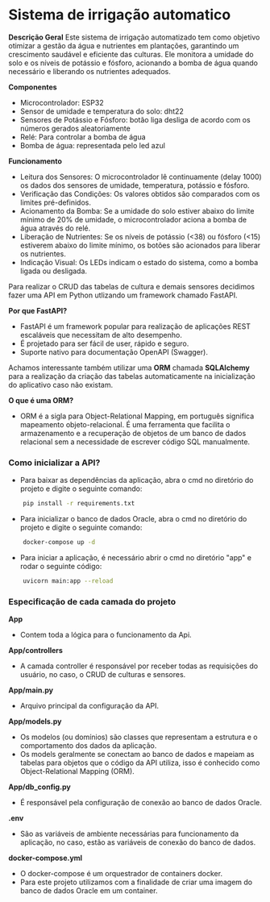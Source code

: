 # Sistema de irrigação automatico 

**Descrição Geral**
Este sistema de irrigação automatizado tem como objetivo otimizar a gestão da água e nutrientes em plantações, garantindo um crescimento saudável e eficiente das culturas. Ele monitora a umidade do solo e os níveis de potássio e fósforo, acionando a bomba de água quando necessário e liberando os nutrientes adequados.

**Componentes**
- Microcontrolador: ESP32
- Sensor de umidade e temperatura do solo: dht22
- Sensores de Potássio e Fósforo: botão liga desliga de acordo com os números gerados aleatoriamente
- Relé: Para controlar a bomba de água
- Bomba de água: representada pelo led azul

**Funcionamento**
- Leitura dos Sensores: O microcontrolador lê continuamente (delay 1000) os dados dos sensores de umidade, temperatura, potássio e fósforo.
- Verificação das Condições: Os valores obtidos são comparados com os limites pré-definidos.
- Acionamento da Bomba: Se a umidade do solo estiver abaixo do limite mínimo de 20% de umidade, o microcontrolador aciona a bomba de água através do relé.
- Liberação de Nutrientes: Se os níveis de potássio (<38) ou fósforo (<15) estiverem abaixo do limite mínimo, os botões são acionados para liberar os nutrientes.
- Indicação Visual: Os LEDs indicam o estado do sistema, como a bomba ligada ou desligada.

Para realizar o CRUD das tabelas de cultura e demais sensores decidimos fazer uma API em Python utlizando um framework chamado FastAPI.

**Por que FastAPI?**
- FastAPI é um framework popular para realização de aplicações REST escaláveis que necessitam de alto desempenho.
- É projetado para ser fácil de user, rápido e seguro.
- Suporte nativo para documentação OpenAPI (Swagger).

Achamos interessante também utilizar uma **ORM** chamada **SQLAlchemy** para a realização da criação das tabelas automaticamente na inicialização do aplicativo caso não existam.

**O que é uma ORM?**
- ORM é a sigla para Object-Relational Mapping, em português significa mapeamento objeto-relacional. É uma ferramenta que facilita o armazenamento e a recuperação de objetos de um banco de dados relacional sem a necessidade de escrever código SQL manualmente.

### Como inicializar a API?
- Para baixar as dependências da aplicação, abra o cmd no diretório do projeto e digite o seguinte comando:
```bash
    pip install -r requirements.txt
```

- Para inicializar o banco de dados Oracle, abra o cmd no diretório do projeto e digite o seguinte comando:
```bash
    docker-compose up -d
```

- Para iniciar a aplicação, é necessário abrir o cmd no diretório "app" e rodar o seguinte código:
```bash
    uvicorn main:app --reload
```

### Especificação de cada camada do projeto

**App**
- Contem toda a lógica para o funcionamento da Api.

**App/controllers**
- A camada controller é responsável por receber todas as requisições do usuário, no caso, o CRUD de culturas e sensores.

**App/main.py**
- Arquivo principal da configuração da API.

**App/models.py**
- Os modelos (ou domínios) são classes que representam a estrutura e o comportamento dos dados da aplicação.
- Os models geralmente se conectam ao banco de dados e mapeiam as tabelas para objetos que o código da API utiliza, isso é conhecido como Object-Relational Mapping (ORM).

**App/db_config.py**
- É responsável pela configuração de conexão ao banco de dados Oracle.

**.env**
- São as variáveis de ambiente necessárias para funcionamento da aplicação, no caso, estão as variáveis de conexão do banco de dados.

**docker-compose.yml**
- O docker-compose é um orquestrador de containers docker.
- Para este projeto utilizamos com a finalidade de criar uma imagem do banco de dados Oracle em um container.
